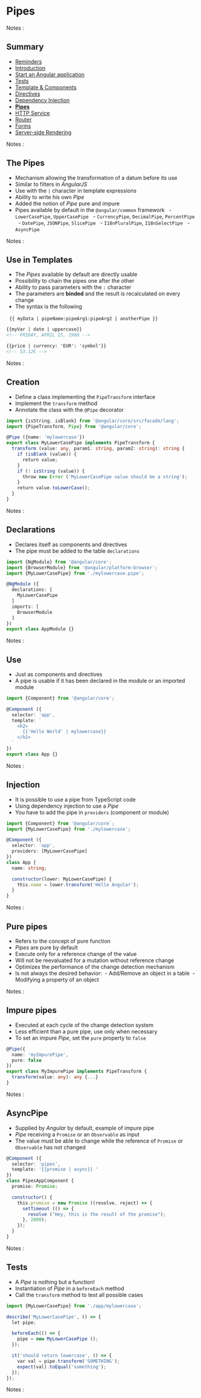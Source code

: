 # Pipes

<!-- .slide: class="page-title" -->

Notes :



## Summary

<!-- .slide: class="toc" -->

- [Reminders](#/1)
- [Introduction](#/2)
- [Start an Angular application](#/3)
- [Tests](#/4)
- [Template & Components](#/5)
- [Directives](#/6)
- [Dependency Injection](#/7)
- **[Pipes](#/8)**
- [HTTP Service](#/9)
- [Router](#/10)
- [Forms](#/11)
- [Server-side Rendering](#/12)

Notes :



## The Pipes

- Mechanism allowing the transformation of a datum before its use
- Similar to filters in *AngularJS*
- Use with the `|` character in template expressions
- Ability to write his own *Pipe*
- Added the notion of *Pipe* pure and impure
- Pipes available by default in the `@angular/common` framework
  - `LowerCasePipe`, `UpperCasePipe`
  - `CurrencyPipe`, `DecimalPipe`, `PercentPipe`
  - `DatePipe`, `JSONPipe`, `SlicePipe`
  - `I18nPluralPipe`, `I18nSelectPipe`
  - `AsyncPipe`

Notes :



## Use in Templates

- The *Pipes* available by default are directly usable
- Possibility to chain the pipes one after the other
- Ability to pass parameters with the `:` character
- The parameters are **binded** and the result is recalculated on every change
- The syntax is the following

  `{{ myData | pipeName:pipeArg1:pipeArg2 | anotherPipe }}`

```HTML
{{myVar | date | uppercase}}
<!-- FRIDAY, APRIL 15, 1988 -->

{{price | currency: 'EUR': 'symbol'}}
<!-- 53.12€ -->
```

Notes :



## Creation

- Define a class implementing the `PipeTransform` interface
- Implement the `transform` method
- Annotate the class with the `@Pipe` decorator

```typescript
import {isString, isBlank} from '@angular/core/src/facade/lang';
import {PipeTransform, Pipe} from '@angular/core';

@Pipe ({name: 'mylowercase'})
export class MyLowerCasePipe implements PipeTransform {
  transform (value: any, param1: string, param2: string): string {
    if (isBlank (value)) {
      return value;
    }
    if (! isString (value)) {
      throw new Error ('MyLowerCasePipe value should be a string');
    }
    return value.toLowerCase();
  }
}
```

Notes :



## Declarations

- Declares itself as components and directives
- The pipe must be added to the table `declarations`

```typescript
import {NgModule} from '@angular/core';
import {BrowserModule} from '@angular/platform-browser';
import {MyLowerCasePipe} from './mylowercase.pipe';

@NgModule ({
  declarations: [
    MyLowerCasePipe
  ]
  imports: [
    BrowserModule
  ]
})
export class AppModule {}
```

Notes :



## Use

- Just as components and directives
- A pipe is usable if it has been declared in the module or an imported module

```typescript
import {Component} from '@angular/core';

@Component ({
  selector: 'app',
  template: `
    <h2>
      {{'Hello World' | mylowercase}}
    </h2>
  `
})
export class App {}
```

Notes :



## Injection

- It is possible to use a pipe from TypeScript code
- Using dependency injection to use a *Pipe*
- You have to add the pipe in `providers` (component or module)

```typescript
import {Component} from '@angular/core`;
import {MyLowerCasePipe} from './mylowercase';

@Component ({
  selector: 'app',
  providers: [MyLowerCasePipe]
})
class App {
  name: string;

  constructor(lower: MyLowerCasePipe) {
    this.name = lower.transform('Hello Angular');
  }
}
```

Notes :



## Pure pipes

- Refers to the concept of pure function
- *Pipes* are pure by default
- Execute only for a reference change of the value
- Will not be reevaluated for a mutation without reference change
- Optimizes the performance of the change detection mechanism
- Is not always the desired behavior:
 - Add/Remove an object in a table
 - Modifying a property of an object

Notes :



## Impure pipes

- Executed at each cycle of the change detection system
- Less efficient than a pure pipe, use only when necessary
- To set an impure *Pipe*, set the `pure` property to `false`

```typescript
@Pipe({
  name: 'myImpurePipe',
  pure: false
})
export class MyImpurePipe implements PipeTransform {
  transform(value: any): any {...}
}
```

Notes :




## AsyncPipe

- Supplied by *Angular* by default, example of impure pipe
- *Pipe* receiving a `Promise` or an `Observable` as input
- The value must be able to change while the reference of `Promise` or `Observable` has not changed

```typescript
@Component ({
  selector: 'pipes',
  template: '{{promise | async}} '
})
class PipesAppComponent {
  promise: Promise;

  constructor() {
    this.promise = new Promise ((resolve, reject) => {
      setTimeout (() => {
        resolve ("Hey, this is the result of the promise");
      }, 2000);
    });
  }
}
```

Notes :



## Tests

- A *Pipe* is nothing but a function!
- Instantiation of *Pipe* in a `beforeEach` method
- Call the `transform` method to test all possible cases

```typescript
import {MyLowerCasePipe} from './app/mylowercase';

describe('MyLowerCasePipe', () => {
  let pipe;

  beforeEach(() => {
    pipe = new MyLowerCasePipe ();
  });

  it('should return lowercase', () => {
    var val = pipe.transform('SOMETHING');
    expect(val).toEqual('something');
  });
});
```

Notes :



<!-- .slide: class="page-tp6" -->
